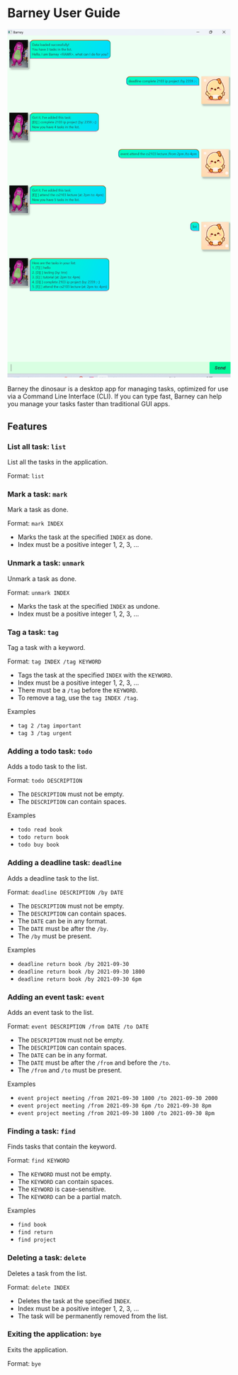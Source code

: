# Barney User Guide

![Ui.png](./Ui.png)

Barney the dinosaur is a desktop app for managing tasks, optimized for use via a Command Line Interface (CLI).
If you can type fast, Barney can help you manage your tasks faster than traditional GUI apps.

## Features

### List all task: `list`

List all the tasks in the application.

Format: `list`

### Mark a task: `mark`

Mark a task as done.

Format: `mark INDEX`

- Marks the task at the specified `INDEX` as done.
- Index must be a positive integer 1, 2, 3, ...

### Unmark a task: `unmark`

Unmark a task as done.

Format: `unmark INDEX`

- Marks the task at the specified `INDEX` as undone.
- Index must be a positive integer 1, 2, 3, ...

### Tag a task: `tag`

Tag a task with a keyword.

Format: `tag INDEX /tag KEYWORD`

- Tags the task at the specified `INDEX` with the `KEYWORD`.
- Index must be a positive integer 1, 2, 3, ...
- There must be a `/tag` before the `KEYWORD`.
- To remove a tag, use the `tag INDEX /tag`.

Examples

- `tag 2 /tag important`
- `tag 3 /tag urgent`

### Adding a todo task: `todo`

Adds a todo task to the list.

Format: `todo DESCRIPTION`

- The `DESCRIPTION` must not be empty.
- The `DESCRIPTION` can contain spaces.

Examples

- `todo read book`
- `todo return book`
- `todo buy book`

### Adding a deadline task: `deadline`

Adds a deadline task to the list.

Format: `deadline DESCRIPTION /by DATE`

- The `DESCRIPTION` must not be empty.
- The `DESCRIPTION` can contain spaces.
- The `DATE` can be in any format.
- The `DATE` must be after the `/by`.
- The `/by` must be present.

Examples

- `deadline return book /by 2021-09-30`
- `deadline return book /by 2021-09-30 1800`
- `deadline return book /by 2021-09-30 6pm`

### Adding an event task: `event`

Adds an event task to the list.

Format: `event DESCRIPTION /from DATE /to DATE`

- The `DESCRIPTION` must not be empty.
- The `DESCRIPTION` can contain spaces.
- The `DATE` can be in any format.
- The `DATE` must be after the `/from` and before the `/to`.
- The `/from` and `/to` must be present.

Examples

- `event project meeting /from 2021-09-30 1800 /to 2021-09-30 2000`
- `event project meeting /from 2021-09-30 6pm /to 2021-09-30 8pm`
- `event project meeting /from 2021-09-30 1800 /to 2021-09-30 8pm`

### Finding a task: `find`

Finds tasks that contain the keyword.

Format: `find KEYWORD`

- The `KEYWORD` must not be empty.
- The `KEYWORD` can contain spaces.
- The `KEYWORD` is case-sensitive.
- The `KEYWORD` can be a partial match.

Examples

- `find book`
- `find return`
- `find project`

### Deleting a task: `delete`

Deletes a task from the list.

Format: `delete INDEX`

- Deletes the task at the specified `INDEX`.
- Index must be a positive integer 1, 2, 3, ...
- The task will be permanently removed from the list.

### Exiting the application: `bye`

Exits the application.

Format: `bye`
